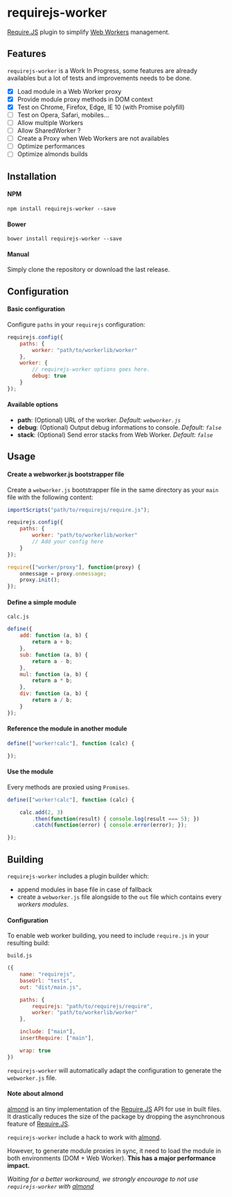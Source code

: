 # requirejs-worker

[Require.JS](http://requirejs.org) plugin to simplify [Web Workers](https://developer.mozilla.org/en-US/docs/Web/API/Web_Workers_API/Using_web_workers) management.

## Features

`requirejs-worker` is a Work In Progress, some features are already availables but a lot of tests and improvements needs to be done.

- [x] Load module in a Web Worker proxy
- [x] Provide module proxy methods in DOM context
- [x] Test on Chrome, Firefox, Edge, IE 10 (with Promise polyfill)
- [ ] Test on Opera, Safari, mobiles...
- [ ] Allow multiple Workers
- [ ] Allow SharedWorker ?
- [ ] Create a Proxy when Web Workers are not availables
- [ ] Optimize performances
- [ ] Optimize almonds builds

## Installation

#### NPM

```batch
npm install requirejs-worker --save
```

#### Bower

```batch
bower install requirejs-worker --save
```

#### Manual

Simply clone the repository or download the last release.

## Configuration

#### Basic configuration

Configure `paths` in your `requirejs` configuration:

```javascript
requirejs.config({
    paths: {
        worker: "path/to/workerlib/worker"
    },
    worker: {
        // requirejs-worker options goes here.
        debug: true
    }
});
```

#### Available options

- __path__: (Optional) URL of the worker. _Default: `webworker.js`_
- __debug__: (Optional) Output debug informations to console. _Default: `false`_
- __stack__: (Optional) Send error stacks from Web Worker. _Default: `false`_


## Usage

#### Create a webworker.js bootstrapper file

Create a `webworker.js` bootstrapper file in the same directory as your `main` file with the following content:

```javascript
importScripts("path/to/requirejs/require.js");

requirejs.config({
    paths: {
        worker: "path/to/workerlib/worker"
        // Add your config here
    }
});

require(["worker/proxy"], function(proxy) {
    onmessage = proxy.onmessage;
    proxy.init();
});
```


#### Define a simple module

`calc.js`
```javascript
define({
    add: function (a, b) {
        return a + b;
    },
    sub: function (a, b) {
        return a - b;
    },
    mul: function (a, b) {
        return a * b;
    },
    div: function (a, b) {
        return a / b;
    }
});
```

#### Reference the module in another module

```javascript
define(["worker!calc"], function (calc) {

});
```

#### Use the module

Every methods are proxied using `Promises`.

```javascript
define(["worker!calc"], function (calc) {

    calc.add(2, 3)
        .then(function(result) { console.log(result === 5); })
        .catch(function(error) { console.error(error); });

});
```

## Building

`requirejs-worker` includes a plugin builder which:
 - append modules in base file in case of fallback
 - create a `webworker.js` file alongside to the `out` file which contains every _workers modules_.

#### Configuration

To enable web worker building, you need to include `require.js` in your resulting build:

`build.js`
```javascript
({
    name: "requirejs",
    baseUrl: "tests",
    out: "dist/main.js",

    paths: {
        requirejs: "path/to/requirejs/require",
        worker: "path/to/workerlib/worker"
    },

    include: ["main"],
    insertRequire: ["main"],

    wrap: true
})
```

`requirejs-worker` will automatically adapt the configuration to generate the `webworker.js` file.

#### Note about almond

[almond](https://github.com/requirejs/almond) is an tiny implementation of the [Require.JS](http://requirejs.org) API for use in built files.
It drastically reduces the size of the package by dropping the asynchronous feature of [Require.JS](http://requirejs.org).

`requirejs-worker` include a hack to work with [almond](https://github.com/requirejs/almond).

However, to generate module proxies in sync, it need to load the module in both environments (DOM + Web Worker). __This has a major performance impact.__

_Waiting for a better workaround, we strongly encourage to not use `requirejs-worker` with [almond](https://github.com/requirejs/almond)_